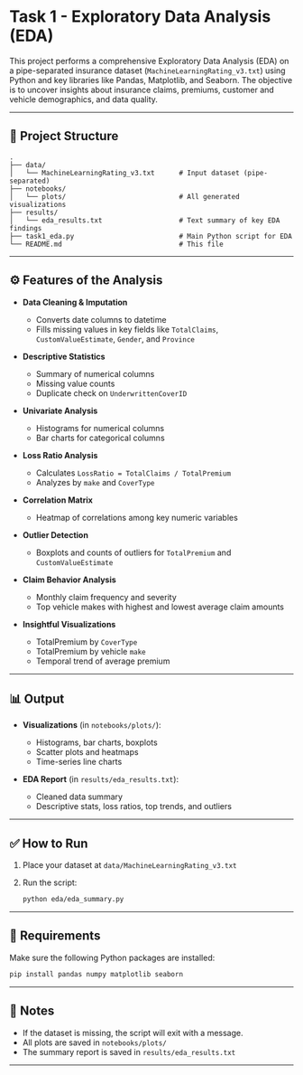 
# Task 1 - Exploratory Data Analysis (EDA)

This project performs a comprehensive Exploratory Data Analysis (EDA) on a pipe-separated insurance dataset (`MachineLearningRating_v3.txt`) using Python and key libraries like Pandas, Matplotlib, and Seaborn. The objective is to uncover insights about insurance claims, premiums, customer and vehicle demographics, and data quality.

---

## 📁 Project Structure

```
.
├── data/
│   └── MachineLearningRating_v3.txt      # Input dataset (pipe-separated)
├── notebooks/
│   └── plots/                            # All generated visualizations
├── results/
│   └── eda_results.txt                   # Text summary of key EDA findings
├── task1_eda.py                          # Main Python script for EDA
└── README.md                             # This file
```

---

## ⚙️ Features of the Analysis

* **Data Cleaning & Imputation**

  * Converts date columns to datetime
  * Fills missing values in key fields like `TotalClaims`, `CustomValueEstimate`, `Gender`, and `Province`

* **Descriptive Statistics**

  * Summary of numerical columns
  * Missing value counts
  * Duplicate check on `UnderwrittenCoverID`

* **Univariate Analysis**

  * Histograms for numerical columns
  * Bar charts for categorical columns

* **Loss Ratio Analysis**

  * Calculates `LossRatio = TotalClaims / TotalPremium`
  * Analyzes by `make` and `CoverType`

* **Correlation Matrix**

  * Heatmap of correlations among key numeric variables

* **Outlier Detection**

  * Boxplots and counts of outliers for `TotalPremium` and `CustomValueEstimate`

* **Claim Behavior Analysis**

  * Monthly claim frequency and severity
  * Top vehicle makes with highest and lowest average claim amounts

* **Insightful Visualizations**

  * TotalPremium by `CoverType`
  * TotalPremium by vehicle `make`
  * Temporal trend of average premium

---

## 📊 Output

* **Visualizations** (in `notebooks/plots/`):

  * Histograms, bar charts, boxplots
  * Scatter plots and heatmaps
  * Time-series line charts

* **EDA Report** (in `results/eda_results.txt`):

  * Cleaned data summary
  * Descriptive stats, loss ratios, top trends, and outliers

---

## ✅ How to Run

1. Place your dataset at `data/MachineLearningRating_v3.txt`
2. Run the script:

   ```bash
   python eda/eda_summary.py
   ```

---

## 🧰 Requirements

Make sure the following Python packages are installed:

```bash
pip install pandas numpy matplotlib seaborn
```

---

## 📌 Notes

* If the dataset is missing, the script will exit with a message.
* All plots are saved in `notebooks/plots/`
* The summary report is saved in `results/eda_results.txt`

---
